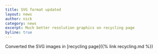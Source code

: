 ```yaml
---
title: SVG format updated
layout: news
author: nick
category: news
excerpt: Much better resolution graphics on recycling page
byline: true
---
```


<div class="row">
<div class="col-md-8" markdown="1">

Converted the SVG images in [recycling page]({% link recycling.md %})

</div></div>
